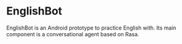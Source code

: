 # EnglishBot
EnglishBot is an Android prototype to practice English with. Its main component is a conversational agent based on Rasa. 

